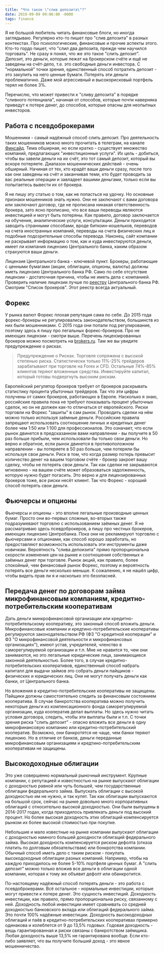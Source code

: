 ```yaml
---
title: "Что такое \"слив депозита\"?"
date: 2019-09-09 09:06:00 -0000
tags: finance
---
```


Я не большой любитель читать финансовые блоги, но иногда заглядываю. Регулярно кто-то пишет про "слив депозита" в разных контекстах. Про психологические, финансовые и прочие аспекты этого. Кто-то гордо пишет, что "слил два депозита, прежде чем научился торговать". Не сразу я понял, что же это такое "слить депозит". Депозит, это деньги, которые лежат на брокерском счёте и ещё не заведены на счёт-депо, т.е. это свободные деньги инвестора. С "нормальной" точки зрения, единственный способ потратить депозит - это закупить на него ценные бумаги. Потерять эти деньги проблематично. Даже мой агрессивный и высокорисковый портфель терял не более 3%.

Перечислю, что может привести к "сливу депозита" в порядке "сливного потенциала", начиная от способов, которые почти наверняка приведут к потере денег, до способов, которые опасны для неопытных инвесторов.

## Работа с псевдоброкерами

Мошенники - самый надёжный способ слить депозит. Про деятельность таких мошенников можно много прочитать в телеграм, на канале [Финсайд](https://t.me/finside). Тема обширная, но если кратко - существует множество компаний, предлагающих "инвестиционные услуги". Их цель - добиться, чтобы вы завели деньги на их счёт, это тот самый депозит, который вы вскоре потеряете. Диапазон мошеннических действий - очень обширный. Начиная от тех, кто крадёт ваши деньги сразу, после того как они заведены на счёт и заканчивая теми, кто будет проводить за вас реальные операции и завладеет вашими деньгами, только если вы попытаетесь вывести их от брокера.

Я не пишу эту статью о том, как не попасться на удочку. Но основные признаки мошенников знать нужно. Они не заключают с вами договора или заключают договор, где не прописана никакая ответственность брокера, зато ясно прописано, что все ваши переводы являются инвестицией и могут быть потеряны. Как правило, договор заключается на обучение, аналитические услуги, консультации. Деньги приходится заводить странными способами, вроде биткоин-кошельков, переводов на счета иностранных компаний, переводы на счета физических лиц и подобные подозрительные способы перевода. Наконец, сайт компании не раскрывает информацию о том, как и куда инвестируются деньги, имеет ли компания лицензию Центрального банка, каким образом страхуются ваши деньги. 

Лицензия Центрального банка - ключевой пункт. Брокеры, работающие с ценными бумагами (акции, облигации, опционы, валюты) должны иметь лицензию Центрального банка РФ. Само по себе отсутствие лицензии - достаточная причина, чтобы не иметь дела с компанией. Проверить наличие лицензии лучше по [реестру](https://www.cbr.ru/finmarket/registries/) Центрального банка РФ. Смотрим "Список брокеров". Этот реестр всегда актуальный.

## Форекс

У рынка валют Форекс плохая репутация сама по себе. До 2015 года форекс-брокеры не регулировались законодательством, большинств из них были мошенниками. С 2015 года они попали под регулирование, поэтому здесь я пишу про легальных форекс-брокеров. Про не имеющих лицензии - смотри выше. Перечень лицензированных брокеров можно посмотреть на [brokers.ru](https://brokers.ru/foreks-brokery-s-licenziej-cb). Там же вы увидите предупреждение о рисках. 

> Предупреждение о Рисках. Торговля сопряжена с высокой степенью риска. Статистически только 11%-25% трейдеров зарабатывают при торговле на Forex и CFD. Остальные 74%-85% клиентов теряют вложенные средства. Инвестируйте капитал, который готовы подвергнуть высоким рискам.

Европейский регулятор брокеров требует от брокеров раскрывать статистику процента убыточных трейдеров. Так что эти цифры получены от самих брокеров, работающих в Европе. Насколько я знаю, российские правила пока не требуют показывать процент убыточных сделок, но он не должен как-то отличаться от европейского. Риски торговли на Форекс "зашиты" в сам рынок. Проводить сделки на нём можно только используя заёмные деньги. Российские правила запрещают использовать соотношение личных и кредитных денег более чем 1:50 или 1:100 для профессионалов. Это означает, что если рынок двинется в предсказанном вами направлении - вы получите в 50 раз больше прибыли, чем использовали бы только свои деньги. Но верно и обратное, если рынок двинется в противоположном направлении - вы потеряете в 50 раз больше, чем потеряли бы используя свои деньги. Риск в том, что когда размер потерь превысит количество денег на вашем торговом счёте - брокер закроет вашу сделку, чтобы не потерять свои деньги. Так как сделки не закрываются мгновенно - на вашем счёте может образоваться задолженность, которую нужно будет погасить. Это верно и для лицензированных брокеров тоже, все риски несёт клиент. Так что Форекс - хороший способ потерять свои деньги.

## Фьючерсы и опционы

Фьючерсы и опционы - это вполне легальные производные ценных бумаг. Просто они во-первых сложные, во-вторых также подразумевают торговлю с использованием заёмных денег. Я не рассматриваю здесь псевдоброкеров, а пишу про честных брокеров, имеющих лицензию Центробанка. Пока они не рекламируют торговлю с фьючерсами и опционами, как способ хорошо заработать, но предоставляют возможность использовать эти инструменты даже новичкам. Вероятность "слива депоизита" прямо пропорциональна скорости изменения цен на рынке и соотношения собственных и заёмных денег при торговле. Рынок акций, как правило, более спокойный, чем финансовый рынок Форекс, поэтому и вероятность потерять все деньги несколько меньше. К сожалению, я не нашёл цифр, чтобы видеть прав ли я и насколько это безопасней. 

## Передача денег по договорам займа микрофинансовым компаниям, кредитно-потребительским кооперативам

Дать деньги минкрофинансовой организации или кредитно-потребительскому кооперативу, это законный способ вложить деньги. Микрофинансовые компании и кредтино-потребительские кооперативы регулируются законодательством РФ (ФЗ "О кредитной кооперации" и ФЗ "О микрофинансовой деятельности и микрофинансовых организациях"), имеют устав, учредителей, членство в саморегулируемой организации и т.п. Мне не нравится то, чем они занимаются, но это легальные юридические лица, занимающиеся законной деятельностью. Более того, в случае кредитно-потребительских кооперативов, единственный способ набрать капиталл для выдачи займов это собрать деньги пайщиков - физических и юридических лиц. Они не могут получать деньги как банки, от Центрального банка.

Но вложения в кредитно-потребительские кооперативы не защищены. Пайщики должны самостоятельно следить за финансовым состоянием кооператива. В случае банкротства кооператива можно получить некоторые деньги из компенсационного фонда саморегулируемой организации, куда кооператив делал выплаты. Но здесь нужно читать условия договора, следить, чтобы эти выплаты были и т.п. С точки зрения риска "слить депозит" - опасно вложить все деньги в одну микрофинансовую компанию или кредитно-потребительский кооператив. Возможно, они банкротятся не чаще, чем банки теряют лицензию. Но в отличие от банков, деньги переданные микрофинансовым организациям и кредтино-потребительским кооперативам не защищены.

## Высокодоходные облигации

Это уже совершенно нормальный рыночный инструмент. Крупные компании, с репутацией и известностью на рынке выпускают облигации с доходностью равной или чуть большей, чем государственные облигации федерального займа. Выпускать облигации с высокой доходностью им не нужно, и так купят. Так как облигации выпускаются на большой срок, сейчас на рынке довольно много корпоративных облигаций с относительно высокой доходностью. Они были выпущены в 2014-2017 годах, когда приходилось привлекать деньги под высокий процент. Но более высокая доходность этих облигаций компенсируется рынком их более высокой стоимостью при покупке. 

Небольшие и мало известные на рынке компании выпускают облигации с доходностью намного большей доходности облигаций федерального займа. Высокая доходность компенсируется риском дефолта (отказа платить по долговым обязательствам) или бонкротства компании. Обычный способ иметь дело с таким риском - покупать высокодоходные облигации разных компаний. Например, чтобы на каждую приходилось не более 5-10% портфеля ценных бумаг. А "слить депозит" можно только вложив все деньги в облигации одной компании, которая к тому же объявит дефолт или обанкротится.



По-настоящему надёжный способ потерять деньги - это работа с псевдоброкерами. Всё остальное - нормальные инвестиции, которые могут привести к потере денег. Это сущность инвестиций. Доходность инвестиции, как правило, прямо пропорциональна риску, связанному с ней. Доходность любой инвестиции имеет сравнивать со средней доходностью банковского вклада или облигаций федерального займа. Это почти 100% надёжные инвестиции. Доходность высокодоходных облигаций и паёв в кредитно-потребительских кооперативах примерно одинакова и колеблется от 9 до 13,5% годовых. Годовая доходность - вещь гарантированная и риски связаны с банкротством заёмщика. Любая доходность выше 13,5% не гарантирована вообще. Если кто-либо заявляет, что вы получите больший доход - это явное мошенничество.
